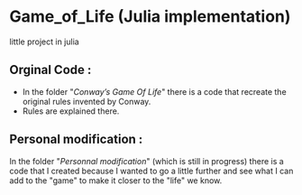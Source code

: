 # Game_of_Life (Julia implementation)

little project in julia

## Orginal Code :

* In the folder "_Conway’s Game Of Life_" there is a code that recreate the original rules invented by Conway.
* Rules are explained there.

## Personal modification :

In the folder "_Personnal modification_" (which is still in progress) there is a code that I created because I wanted to go a little further and see what I can add to the "game" to make it closer to the "life" we know.
